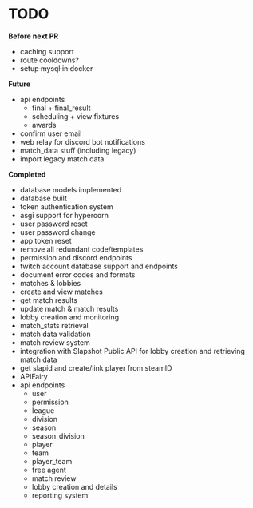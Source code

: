 # TODO

**Before next PR**
 - caching support
 - route cooldowns?
 - ~~setup mysql in docker~~

**Future**
 - api endpoints
   - final + final_result
   - scheduling + view fixtures
   - awards
 - confirm user email
 - web relay for discord bot notifications
 - match_data stuff (including legacy)
 - import legacy match data

**Completed**
 - database models implemented
 - database built
 - token authentication system
 - asgi support for hypercorn
 - user password reset
 - user password change
 - app token reset
 - remove all redundant code/templates
 - permission and discord endpoints
 - twitch account database support and endpoints
 - document error codes and formats
 - matches & lobbies
 - create and view matches
 - get match results
 - update match & match results
 - lobby creation and monitoring
 - match_stats retrieval
 - match data validation
 - match review system
 - integration with Slapshot Public API for lobby creation and retrieving match data
 - get slapid and create/link player from steamID
 - APIFairy
 - api endpoints
   - user
   - permission
   - league
   - division
   - season
   - season_division
   - player
   - team
   - player_team
   - free agent
   - match review
   - lobby creation and details
   - reporting system